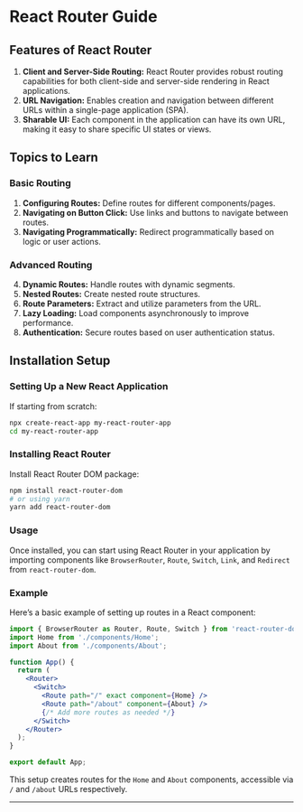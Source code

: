 
# React Router Guide

## Features of React Router
1. **Client and Server-Side Routing:** React Router provides robust routing capabilities for both client-side and server-side rendering in React applications.
2. **URL Navigation:** Enables creation and navigation between different URLs within a single-page application (SPA).
3. **Sharable UI:** Each component in the application can have its own URL, making it easy to share specific UI states or views.

## Topics to Learn

### Basic Routing
1. **Configuring Routes:** Define routes for different components/pages.
2. **Navigating on Button Click:** Use links and buttons to navigate between routes.
3. **Navigating Programmatically:** Redirect programmatically based on logic or user actions.

### Advanced Routing
4. **Dynamic Routes:** Handle routes with dynamic segments.
5. **Nested Routes:** Create nested route structures.
6. **Route Parameters:** Extract and utilize parameters from the URL.
7. **Lazy Loading:** Load components asynchronously to improve performance.
8. **Authentication:** Secure routes based on user authentication status.

## Installation Setup

### Setting Up a New React Application
If starting from scratch:
```bash
npx create-react-app my-react-router-app
cd my-react-router-app
```

### Installing React Router
Install React Router DOM package:
```bash
npm install react-router-dom
# or using yarn
yarn add react-router-dom
```

### Usage
Once installed, you can start using React Router in your application by importing components like `BrowserRouter`, `Route`, `Switch`, `Link`, and `Redirect` from `react-router-dom`.

### Example
Here’s a basic example of setting up routes in a React component:
```jsx
import { BrowserRouter as Router, Route, Switch } from 'react-router-dom';
import Home from './components/Home';
import About from './components/About';

function App() {
  return (
    <Router>
      <Switch>
        <Route path="/" exact component={Home} />
        <Route path="/about" component={About} />
        {/* Add more routes as needed */}
      </Switch>
    </Router>
  );
}

export default App;
```

This setup creates routes for the `Home` and `About` components, accessible via `/` and `/about` URLs respectively.

---
